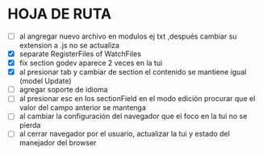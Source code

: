 # HOJA DE RUTA
- [ ] al angregar nuevo archivo en modulos ej txt ,después cambiar su extension a .js no se actualiza
- [x] separate RegisterFiles of WatchFiles
- [x] fix section godev aparece 2 veces en la tui
- [x] al presionar tab y cambiar de section el contenido se mantiene igual (model Update)
- [ ] agregar soporte de idioma
- [ ] al presionar esc en los sectionField en el modo edición procurar que el valor del campo anterior se mantenga
- [ ] al cambiar la configuración del navegador que el foco en la tui no se pierda
- [ ] al cerrar navegador por el usuario, actualizar la tui y estado del manejador
 del browser